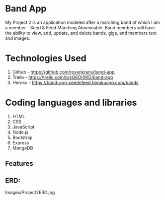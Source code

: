 # Band App
My Project 2 is an application modeled after a marching band of which I am a member - Seed & Feed Marching Abominable.
Band members will have the ability to view, add, update, and delete bands, gigs, and members text and images.

# Technologies Used

1. Github - https://github.com/rosenkrans/band-app 
1. Trello - https://trello.com/b/sQ6Or0KD/band-app 
1. Heroku - https://band-app-seednfeed.herokuapp.com/bands 

# Coding languages and libraries

1. HTML
1. CSS
1. JavaScript
1. Node.js
1. Bootstrap
1. Express
1. MongoDB

## Features


## ERD:
Images/Project2ERD.jpg







